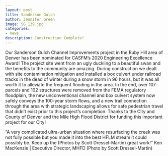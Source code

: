 ```yaml
---
layout: post
title: Sanderson Gulch
author: Jennifer Green
image: SG_139.jpg
categories:
- news
description: Construction Complete!
---
```


Our Sanderson Gulch Channel Improvements project in the Ruby Hill area of Denver has been nominated for CASFM’s 2020 Engineering Excellence Award! The project site went from an ugly duckling to a beautiful swan and the benefits to the community are amazing. During construction we dealt with site contamination mitigation and installed a box culvert under railroad tracks in the dead of winter during a snow storm in 96 hours, but it was all worth it to alleviate the frequent flooding in the area. In the end, over 107 parcels and 102 structures were removed from the FEMA regulatory floodplain, the new unconventional channel and box culvert system now safely conveys the 100-year storm flows, and a new trail connection through the area with strategic landscaping allows for safe pedestrian travel that didn’t exist prior to this project’s completion. Thanks to the City and County of Denver and the Mile High Flood District for funding this important project for our City!

“A very complicated ultra-urban situation where resurfacing the creek was not fully possible but you made it into the best HFLM stream it could possibly be. Keep up the (Photos by Scott Dressel-Martin) great work!” Ken MacKenzie | Executive Director, MHFD
(Photo by Scott Dressel-Martin)
